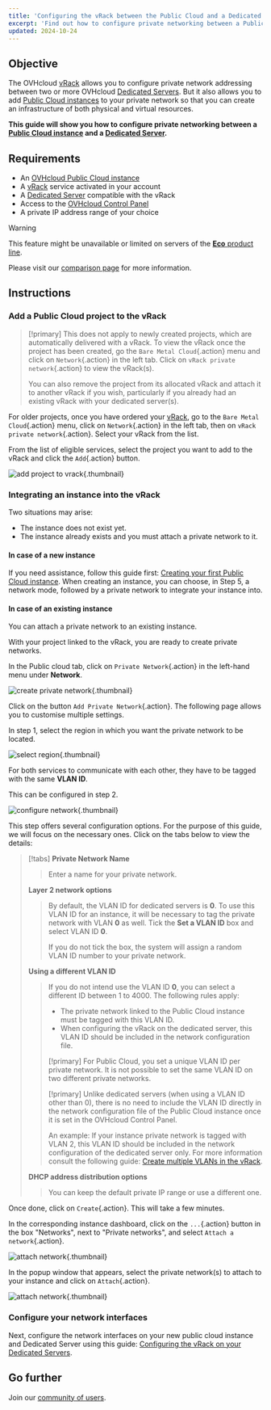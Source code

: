 ```yaml
---
title: 'Configuring the vRack between the Public Cloud and a Dedicated Server'
excerpt: 'Find out how to configure private networking between a Public Cloud instance and a Dedicated Server'
updated: 2024-10-24
---
```


## Objective

The OVHcloud [vRack](/links/network/vrack/) allows you to configure private network addressing between two or more OVHcloud [Dedicated Servers](/links/bare-metal/bare-metal). But it also allows you to add [Public Cloud instances](https://www.ovh.com/en-ca/public-cloud/instances/) to your private network so that you can create an infrastructure of both physical and virtual resources.

**This guide will show you how to configure private networking between a [Public Cloud instance](/pages/public_cloud/compute/public-cloud-first-steps) and a [Dedicated Server](/links/bare-metal/bare-metal).**

## Requirements

- An [OVHcloud Public Cloud instance](/pages/public_cloud/compute/public-cloud-first-steps)
- A [vRack](/links/network/vrack/) service activated in your account
- A [Dedicated Server](/links/bare-metal/bare-metal) compatible with the vRack
- Access to the [OVHcloud Control Panel](/links/manager)
- A private IP address range of your choice

> [!warning]
> This feature might be unavailable or limited on servers of the [**Eco** product line](https://eco.ovhcloud.com/en-ca/about/).
>
> Please visit our [comparison page](https://eco.ovhcloud.com/en-ca/compare/) for more information.

## Instructions

### Add a Public Cloud project to the vRack

> [!primary]
> This does not apply to newly created projects, which are automatically delivered with a vRack. To view the vRack once the project has been created, go the `Bare Metal Cloud`{.action} menu and click on `Network`{.action} in the left tab. Click on `vRack private network`{.action} to view the vRack(s).
>
> You can also remove the project from its allocated vRack and attach it to another vRack if you wish, particularly if you already had an existing vRack with your dedicated server(s).

For older projects, once you have ordered your [vRack](/links/network/vrack), go to the `Bare Metal Cloud`{.action} menu, click on `Network`{.action} in the left tab, then on `vRack private network`{.action}. Select your vRack from the list.

From the list of eligible services, select the project you want to add to the vRack and click the `Add`{.action} button.

![add project to vrack](images/addprojectvrack.png){.thumbnail}

### Integrating an instance into the vRack

Two situations may arise:

- The instance does not exist yet.
- The instance already exists and you must attach a private network to it.

#### In case of a new instance

If you need assistance, follow this guide first: [Creating your first Public Cloud instance](/pages/public_cloud/compute/public-cloud-first-steps#create-instance). When creating an instance, you can choose, in Step 5, a network mode, followed by a private network to integrate your instance into.

#### In case of an existing instance

You can attach a private network to an existing instance.

With your project linked to the vRack, you are ready to create private networks.

In the Public cloud tab, click on `Private Network`{.action} in the left-hand menu under **Network**.

![create private network](images/vrack2022-03.png){.thumbnail}

Click on the button `Add Private Network`{.action}. The following page allows you to customise multiple settings.

In step 1, select the region in which you want the private network to be located.

![select region](images/vrack2024-01.png){.thumbnail}

For both services to communicate with each other, they have to be tagged with the same **VLAN ID**.

This can be configured in step 2.

![configure network](images/configure_private_network.png){.thumbnail}

This step offers several configuration options. For the purpose of this guide, we will focus on the necessary ones. Click on the tabs below to view the details:

> [!tabs]
> **Private Network Name**
>>
>> Enter a name for your private network.<br>
>>
> **Layer 2 network options**
>>
>> By default, the VLAN ID for dedicated servers is **0**. To use this VLAN ID for an instance, it will be necessary to tag the private network with VLAN **0** as well.
>> Tick the **Set a VLAN ID** box and select VLAN ID **0**.
>>
>> If you do not tick the box, the system will assign a random VLAN ID number to your private network.
>>
>> 
> **Using a different VLAN ID**
>>
>> If you do not intend use the VLAN ID **0**, you can select a different ID between 1 to 4000. The following rules apply:
>>
>> - The private network linked to the Public Cloud instance must be tagged with this VLAN ID.
>> - When configuring the vRack on the dedicated server, this VLAN ID should be included in the network configuration file.
>> 
>> [!primary]
>> For Public Cloud, you set a unique VLAN ID per private network. It is not possible to set the same VLAN ID on two different private networks.
>>
>> [!primary] 
>> Unlike dedicated servers (when using a VLAN ID other than 0), there is no need to include the VLAN ID directly in the network configuration file of the Public Cloud instance once it is set in the OVHcloud Control Panel.
>>
>> An example: If your instance private network is tagged with VLAN 2, this VLAN ID should be included in the network configuration of the dedicated server only. For more information consult the following guide: [Create multiple VLANs in the vRack](/pages/bare_metal_cloud/dedicated_servers/creating-multiple-vlans-in-a-vrack).<br>
>>
> **DHCP address distribution options**
>>
>> You can keep the default private IP range or use a different one.
>>

Once done, click on `Create`{.action}. This will take a few minutes.

In the corresponding instance dashboard, click on the `...`{.action} button in the box "Networks", next to "Private networks", and select `Attach a network`{.action}.

![attach network](images/vrack2021-01.png){.thumbnail}

In the popup window that appears, select the private network(s) to attach to your instance and click on `Attach`{.action}.

![attach network](images/attach_network.png){.thumbnail}

### Configure your network interfaces

Next, configure the network interfaces on your new public cloud instance and Dedicated Server using this guide: [Configuring the vRack on your Dedicated Servers](/pages/bare_metal_cloud/dedicated_servers/vrack_configuring_on_dedicated_server).

## Go further

Join our [community of users](/links/community).